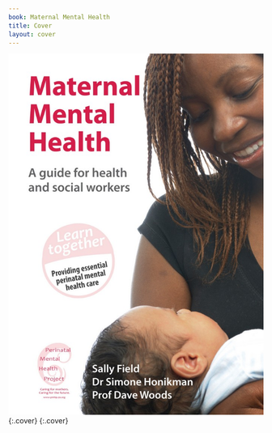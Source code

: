 ```yaml
---
book: Maternal Mental Health
title: Cover
layout: cover
---
```


![Cover](images/cover.jpg){:.cover}
{:.cover}
